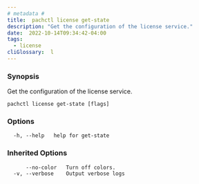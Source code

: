 ```yaml
---
# metadata # 
title:  pachctl license get-state
description: "Get the configuration of the license service."
date:  2022-10-14T09:34:42-04:00
tags:
  - license
cliGlossary:  l
---
```


### Synopsis

Get the configuration of the license service.

```
pachctl license get-state [flags]
```

### Options

```
  -h, --help   help for get-state
```

### Inherited Options

```
      --no-color   Turn off colors.
  -v, --verbose    Output verbose logs
```

